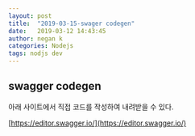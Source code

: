```yaml
---
layout: post
title:  "2019-03-15-swager codegen"
date:   2019-03-12 14:43:45
author: negan k
categories: Nodejs
tags: nodjs dev
---
```


## swagger codegen

아래 사이트에서 직접 코드를 작성하여 내려받을 수 있다.

[https://editor.swagger.io/](https://editor.swagger.io/)



